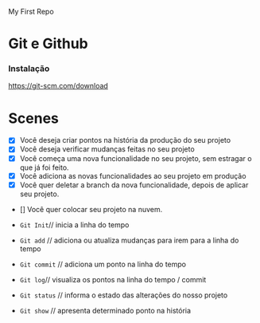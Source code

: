 My First Repo

# Git  e Github

### Instalação

https://git-scm.com/download

# Scenes

- [x] Você deseja criar pontos na história da produção do seu projeto
- [x] Você deseja verificar mudanças feitas no seu projeto
- [x] Você começa uma nova funcionalidade no seu projeto, sem estragar o que já foi feito.
- [x] Você adiciona as novas funcionalidades ao seu projeto em produção
- [x] Você quer deletar a branch da nova funcionalidade, depois de aplicar seu projeto. 
- [] Você quer colocar seu projeto na nuvem.


- `Git Init`// inicia a linha do tempo
- `Git add` // adiciona ou atualiza mudanças para irem para a linha do tempo
- `Git commit` // adiciona um ponto na linha do tempo
- `Git log`// visualiza os pontos na linha do tempo / commit
- `Git status` // informa o estado das alterações do nosso projeto
- `Git show` // apresenta determinado ponto na história
